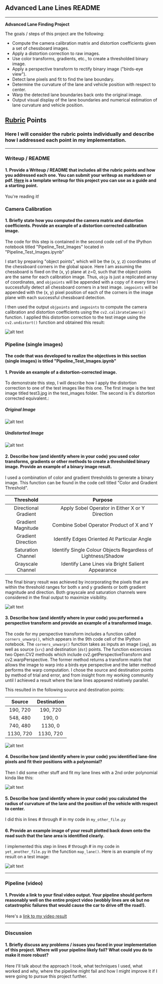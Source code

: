 ## Advanced Lane Lines README

---

**Advanced Lane Finding Project**

The goals / steps of this project are the following:

* Compute the camera calibration matrix and distortion coefficients given a set of chessboard images.
* Apply a distortion correction to raw images.
* Use color transforms, gradients, etc., to create a thresholded binary image.
* Apply a perspective transform to rectify binary image ("birds-eye view").
* Detect lane pixels and fit to find the lane boundary.
* Determine the curvature of the lane and vehicle position with respect to center.
* Warp the detected lane boundaries back onto the original image.
* Output visual display of the lane boundaries and numerical estimation of lane curvature and vehicle position.

[//]: # (Image References)

[image1]: ./examples/undistort_output.png "Undistorted"
[image2]: ./output_images/test3/Original_Image.jpg "Original"
[image3]: ./output_images/test3/Distortion_Corrected_Image.jpg "Undistorted"
[image4]: ./output_images/test3/Thresholded_Binary_Image.jpg "Thresholded Binary Image"
[image5]: ./output_images/test3/Perspective_Transform.jpg "Birds Eye View Image"
[image6]: ./examples/warped_straight_lines.jpg "Warp Example"
[image7]: ./examples/color_fit_lines.jpg "Fit Visual"
[image8]: ./examples/example_output.jpg "Output"
[video1]: ./project_video.mp4 "Video"

## [Rubric](https://review.udacity.com/#!/rubrics/571/view) Points

### Here I will consider the rubric points individually and describe how I addressed each point in my implementation.  

---

### Writeup / README

#### 1. Provide a Writeup / README that includes all the rubric points and how you addressed each one.  You can submit your writeup as markdown or pdf.  [Here](https://github.com/udacity/CarND-Advanced-Lane-Lines/blob/master/writeup_template.md) is a template writeup for this project you can use as a guide and a starting point.  

You're reading it!

### Camera Calibration

#### 1. Briefly state how you computed the camera matrix and distortion coefficients. Provide an example of a distortion corrected calibration image.

The code for this step is contained in the second code cell of the IPython notebook titled "Pipeline_Test_Images" located in "Pipeline_Test_Images.ipynb"

I start by preparing "object points", which will be the (x, y, z) coordinates of the chessboard corners in the global space. Here I am assuming the chessboard is fixed on the (x, y) plane at z=0, such that the object points are the same for each calibration image.  Thus, `objp` is just a replicated array of coordinates, and `objpoints` will be appended with a copy of it every time I successfully detect all chessboard corners in a test image.  `imgpoints` will be appended with the (x, y) pixel position of each of the corners in the image plane with each successful chessboard detection.  

I then used the output `objpoints` and `imgpoints` to compute the camera calibration and distortion coefficients using the `cv2.calibrateCamera()` function.  I applied this distortion correction to the test image using the `cv2.undistort()` function and obtained this result: 

![alt text][image1]

### Pipeline (single images)

#### The code that was developed to realize the objectives in this section (single images) is titled "Pipeline_Test_Images.ipynb"

#### 1. Provide an example of a distortion-corrected image.

To demonstrate this step, I will describe how I apply the distortion correction to one of the test images like this one. The first image is the test image titled test3.jpg in the test_images folder. The second is it's distortion corrected equivalent.:

##### Original Image
![alt text][image2]

##### Undistorted Image
![alt text][image3]

#### 2. Describe how (and identify where in your code) you used color transforms, gradients or other methods to create a thresholded binary image.  Provide an example of a binary image result.

I used a combination of color and gradient thresholds to generate a binary image. This function can be found in the code cell titled "Color and Gradient Threshold". 

| Threshold       | Purpose   | 
|:-------------:|:-------------:| 
| Directional Gradient    | Apply Sobel Operator in Either X or Y Direction     | 
| Gradient Magnitude    | Combine Sobel Operator Product of X and Y      |
| Gradient Direction  | Identify Edges Oriented At Particular Angle     |
| Saturation Channel    | Identify Single Colour Objects Regardless of Lightness/Shadow    |
| Grayscale Channel    | Identify Lane Lines via Bright Salient Appearance   |

The final binary result was achieved by incorporating the pixels that are within the threshold ranges for both x and y gradients or both gradient magnitude and direction. Both grayscale and saturation channels were considered in the final output to maximize visibility.

![alt text][image4]

#### 3. Describe how (and identify where in your code) you performed a perspective transform and provide an example of a transformed image.

The code for my perspective transform includes a function called `corners_unwarp()`, which appears in the 9th code cell of the IPython notebook.  The `corners_unwarp()` function takes as inputs an image (`img`), as well as source (`src`) and destination (`dst`) points. The function excercises two Open.CV2 methods which include cv2.getPerspectiveTransform and cv2.warpPerspective. The former method returns a transform matrix that allows the image to warp into a birds eye perspective and the latter method performs the warp computation. I chose the source and destination points by method of trial and error, and from insight from my working community until I achieved a result where the lane lines appeared relatively parallel.

This resulted in the following source and destination points:

| Source        | Destination   | 
|:-------------:|:-------------:| 
| 190, 720      | 190, 720        | 
| 548, 480      | 190, 0      |
| 740, 480     | 1130, 0      |
| 1130, 720      | 1130, 720        |

![alt text][image5]

#### 4. Describe how (and identify where in your code) you identified lane-line pixels and fit their positions with a polynomial?

Then I did some other stuff and fit my lane lines with a 2nd order polynomial kinda like this:

![alt text][image5]

#### 5. Describe how (and identify where in your code) you calculated the radius of curvature of the lane and the position of the vehicle with respect to center.

I did this in lines # through # in my code in `my_other_file.py`

#### 6. Provide an example image of your result plotted back down onto the road such that the lane area is identified clearly.

I implemented this step in lines # through # in my code in `yet_another_file.py` in the function `map_lane()`.  Here is an example of my result on a test image:

![alt text][image6]

---

### Pipeline (video)

#### 1. Provide a link to your final video output.  Your pipeline should perform reasonably well on the entire project video (wobbly lines are ok but no catastrophic failures that would cause the car to drive off the road!).

Here's a [link to my video result](./project_video.mp4)

---

### Discussion

#### 1. Briefly discuss any problems / issues you faced in your implementation of this project.  Where will your pipeline likely fail?  What could you do to make it more robust?

Here I'll talk about the approach I took, what techniques I used, what worked and why, where the pipeline might fail and how I might improve it if I were going to pursue this project further.  
